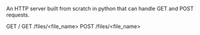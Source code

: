 An HTTP server built from scratch in python that can handle GET and POST requests.

GET /
GET /files/<file_name>
POST /files/<file_name>